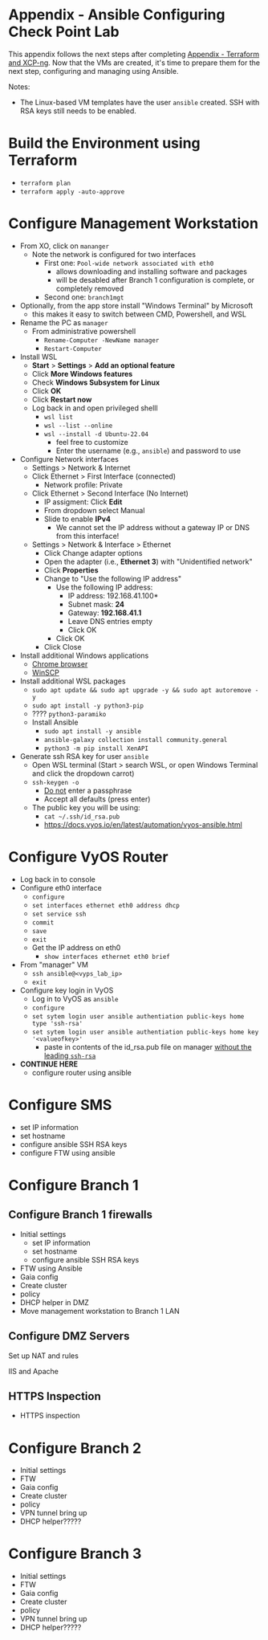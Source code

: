 # Appendix - Ansible Configuring Check Point Lab
This appendix follows the next steps after completing [Appendix - Terraform and XCP-ng](Appendix-Terraform.md). Now that the VMs are created, it's time to prepare them for the next step, configuring and managing using Ansible.

Notes:
- The Linux-based VM templates have the user `ansible` created. SSH with RSA keys still needs to be enabled.

# Build the Environment using Terraform
- `terraform plan`
- `terraform apply -auto-approve`

# Configure Management Workstation
- From XO, click on `mananger`
  - Note the network is configured for two interfaces
    - First one: `Pool-wide network associated with eth0`
      - allows downloading and installing software and packages
      - will be desabled after Branch 1 configuration is complete, or completely removed
    - Second one: `branch1mgt`
- Optionally, from the app store install "Windows Terminal" by Microsoft
  - this makes it easy to switch between CMD, Powershell, and WSL
- Rename the PC as `manager`
  - From administrative powershell
    - `Rename-Computer -NewName manager`
    - `Restart-Computer`
- Install WSL
  - **Start** > **Settings** > **Add an optional feature**
  - Click **More Windows features**
  - Check **Windows Subsystem for Linux**
  - Click **OK**
  - Click **Restart now**
  - Log back in and open privileged shelll
    - `wsl list`
    - `wsl --list --online`
    - `wsl --install -d Ubuntu-22.04`
      - feel free to customize
      - Enter the username (e.g., `ansible`) and password to use
- Configure Network interfaces
  - Settings > Network & Internet
  - Click Ethernet > First Interface (connected)
    - Network profile: Private
  - Click Ethernet > Second Interface (No Internet)
    - IP assigment: Click **Edit**
    - From dropdown select Manual
    - Slide to enable **IPv4**
      - We cannot set the IP address without a gateway IP or DNS from this interface!
  - Settings > Network & Interface > Ethernet
    - Click Change adapter options
    - Open the adapter (i.e., **Ethernet 3**) with "Unidentified network"
    - Click **Properties**
    - Change to "Use the following IP address"
      - Use the following IP address:
        - IP address: 192.168.41.100*
        - Subnet mask: **24**
        - Gateway: **192.168.41.1**
        - Leave DNS entries empty
        - Click OK
      - Click OK
    - Click Close
- Install additional Windows applications
  - [Chrome browser](https://www.google.com/google_chrome/install)
  - [WinSCP](https://winscp.net/eng/download.php)
- Install additional WSL packages
  - `sudo apt update && sudo apt upgrade -y && sudo apt autoremove -y`
  - `sudo apt install -y python3-pip`
  - ???? `python3-paramiko`
  - Install Ansible
    - `sudo apt install -y ansible`
    - `ansible-galaxy collection install community.general`
    - `python3 -m pip install XenAPI`
- Generate ssh RSA key for user `ansible`
  - Open WSL terminal (Start > search WSL, or open Windows Terminal and click the dropdown carrot)
  - `ssh-keygen -o`
    - <ins>Do not</ins> enter a passphrase
    - Accept all defaults (press enter)
  - The public key you will be using:
    - `cat ~/.ssh/id_rsa.pub`
    - https://docs.vyos.io/en/latest/automation/vyos-ansible.html

# Configure VyOS Router
- Log back in to console
- Configure eth0 interface
  - `configure`
  - `set interfaces ethernet eth0 address dhcp`
  - `set service ssh`
  - `commit`
  - `save`
  - `exit`
  - Get the IP address on eth0
    - `show interfaces ethernet eth0 brief`
- From "manager" VM
  - `ssh ansible@<vyps_lab_ip>`
  - `exit`
- Configure key login in VyOS
  - Log in to VyOS as `ansible`
  - `configure`
  - `set sytem login user ansible authentiation public-keys home type 'ssh-rsa'`
  - `set sytem login user ansible authentiation public-keys home key '<valueofkey>'`
    - paste in contents of the id_rsa.pub file on manager <ins>without the leading `ssh-rsa`</ins>
- **CONTINUE HERE**
  - configure router using ansible

# Configure SMS
- set IP information
- set hostname
- configure ansible SSH RSA keys
- configure FTW using ansible

# Configure Branch 1

## Configure Branch 1 firewalls
- Initial settings
  - set IP information
  - set hostname
  - configure ansible SSH RSA keys
- FTW using Ansible
- Gaia config
- Create cluster
- policy
- DHCP helper in DMZ
- Move management workstation to Branch 1 LAN

## Configure DMZ Servers
Set up NAT and rules

IIS and Apache

## HTTPS Inspection
- HTTPS inspection

# Configure Branch 2
- Initial settings
- FTW
- Gaia config
- Create cluster
- policy
- VPN tunnel bring up
- DHCP helper?????

# Configure Branch 3
- Initial settings
- FTW
- Gaia config
- Create cluster
- policy
- VPN tunnel bring up
- DHCP helper?????

